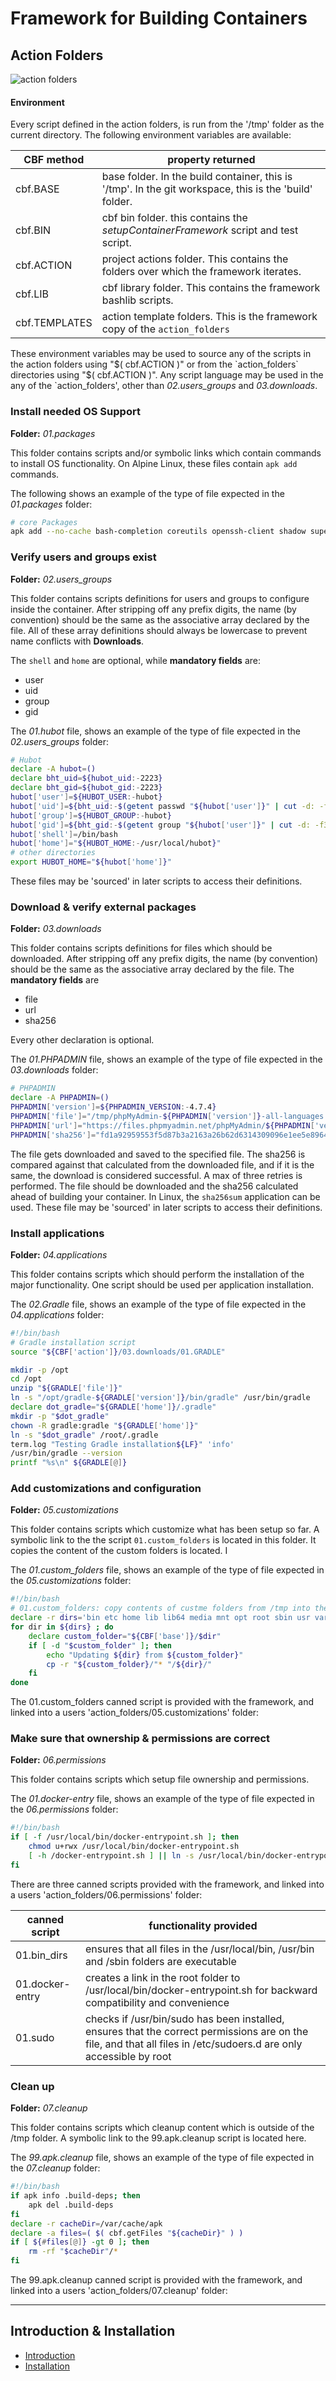 # Framework for Building Containers

## Action Folders

![action folders](./action_folders.png)

#### Environment
Every script defined in the action folders, is run from the '/tmp' folder as the current directory.
The following environment variables are available:

CBF method | property returned
--- | ---
 cbf.BASE | base folder. In the build container, this is '/tmp'. In the git workspace, this is the 'build' folder.
 cbf.BIN | cbf bin folder. this contains the _setupContainerFramework_ script and test script.
 cbf.ACTION | project actions folder. This contains the folders over which the framework iterates.
 cbf.LIB | cbf library folder. This contains the framework bashlib scripts.
 cbf.TEMPLATES | action template folders. This is the framework copy of the `action_folders`

These environment variables may be used to source any of the scripts in the action folders using "$( cbf.ACTION )" or from the `action_folders` directories using "$( cbf.ACTION )".
Any script language may be used in the any of the `action_folders', other than *02.users_groups* and *03.downloads*.

### Install needed OS Support
**Folder:** _01.packages_

This folder contains scripts and/or symbolic links which contain commands to install OS functionality. On Alpine Linux, these files contain `apk add` commands.

The following shows an example of the type of file expected in the _01.packages_ folder:
```bash
# core Packages
apk add --no-cache bash-completion coreutils openssh-client shadow supervisor sudo ttf-dejavu unzip
```


### Verify users and groups exist
**Folder:** _02.users_groups_

This folder contains scripts definitions for users and groups to configure inside the container. After stripping off any prefix digits, the name (by convention) should be the same as the associative array declared by the file. All of these array definitions should always be lowercase to prevent name conflicts with **Downloads**.

The `shell` and `home` are optional, while **mandatory fields** are:
- user
- uid
- group
- gid


The *01.hubot* file, shows an example of the type of file expected in the _02.users_groups_ folder:
```bash
# Hubot
declare -A hubot=()
declare bht_uid=${hubot_uid:-2223}
declare bht_gid=${hubot_gid:-2223}
hubot['user']=${HUBOT_USER:-hubot}
hubot['uid']=${bht_uid:-$(getent passwd "${hubot['user']}" | cut -d: -f3)}
hubot['group']=${HUBOT_GROUP:-hubot}
hubot['gid']=${bht_gid:-$(getent group "${hubot['user']}" | cut -d: -f3)}
hubot['shell']=/bin/bash
hubot['home']="${HUBOT_HOME:-/usr/local/hubot}"
# other directories
export HUBOT_HOME="${hubot['home']}"
```
These files may be 'sourced' in later scripts to access their definitions.


### Download & verify external packages
**Folder:** _03.downloads_

This folder contains scripts definitions for files which should be downloaded. After stripping off any prefix digits, the name (by convention) should be the same as the associative array declared by the file.
The **mandatory fields** are
- file
- url
- sha256

Every other declaration is optional.

The *01.PHPADMIN* file, shows an example of the type of file expected in the _03.downloads_ folder:
```bash
# PHPADMIN
declare -A PHPADMIN=()
PHPADMIN['version']=${PHPADMIN_VERSION:-4.7.4}
PHPADMIN['file']="/tmp/phpMyAdmin-${PHPADMIN['version']}-all-languages.tar.gz"
PHPADMIN['url']="https://files.phpmyadmin.net/phpMyAdmin/${PHPADMIN['version']}/phpMyAdmin-${PHPADMIN['version']}-all-languages.tar.gz"
PHPADMIN['sha256']="fd1a92959553f5d87b3a2163a26b62d6314309096e1ee5e89646050457430fd2"
```
The file gets downloaded and saved to the specified file. The sha256 is compared against that calculated from the downloaded file, and if it is the same, the download is considered successful. A max of three retries is performed. The file should be downloaded and the sha256 calculated ahead of building your container. In Linux, the `sha256sum` application can be used. These file may be 'sourced' in later scripts to access their definitions.


### Install applications
**Folder:** _04.applications_

This folder contains scripts which should perform the installation of the major functionality. One script should be used per application installation.

The *02.Gradle* file, shows an example of the type of file expected in the _04.applications_ folder:
```bash
#!/bin/bash
# Gradle installation script
source "${CBF['action']}/03.downloads/01.GRADLE"

mkdir -p /opt
cd /opt
unzip "${GRADLE['file']}"
ln -s "/opt/gradle-${GRADLE['version']}/bin/gradle" /usr/bin/gradle
declare dot_gradle="${GRADLE['home']}/.gradle"
mkdir -p "$dot_gradle"
chown -R gradle:gradle "${GRADLE['home']}"
ln -s "$dot_gradle" /root/.gradle
term.log "Testing Gradle installation${LF}" 'info'
/usr/bin/gradle --version
printf "%s\n" ${GRADLE[@]}
```

### Add customizations and configuration
**Folder:** _05.customizations_

This folder contains scripts  which customize what has been setup so far. A symbolic link to the the script `01.custom_folders` is located in this folder. It copies the content of the custom folders is located. I

The *01.custom_folders* file, shows an example of the type of file expected in the _05.customizations_ folder:
```bash
#!/bin/bash
# 01.custom_folders: copy contents of custme folders from /tmp into the root of the container
declare -r dirs='bin etc home lib lib64 media mnt opt root sbin usr var www'
for dir in ${dirs} ; do
    declare custom_folder="${CBF['base']}/$dir"
    if [ -d "$custom_folder" ]; then
        echo "Updating ${dir} from ${custom_folder}"
        cp -r "${custom_folder}/"* "/${dir}/"
    fi
done
```
The 01.custom_folders canned script is provided with the framework, and linked into a users 'action_folders/05.customizations' folder:


### Make sure that ownership & permissions are correct
**Folder:** _06.permissions_

This folder contains scripts which setup file ownership and permissions.

The *01.docker-entry* file, shows an example of the type of file expected in the _06.permissions_ folder:
```bash
#!/bin/bash
if [ -f /usr/local/bin/docker-entrypoint.sh ]; then
    chmod u+rwx /usr/local/bin/docker-entrypoint.sh
    [ -h /docker-entrypoint.sh ] || ln -s /usr/local/bin/docker-entrypoint.sh /docker-entrypoint.sh
fi
```
There are three canned scripts provided with the framework, and linked into a users 'action_folders/06.permissions' folder:

canned script | functionality provided
--- | ---
 01.bin_dirs | ensures that all files in the /usr/local/bin, /usr/bin and /sbin folders are executable
 01.docker-entry | creates a link in the root folder to /usr/local/bin/docker-entrypoint.sh for backward compatibility and convenience
 01.sudo | checks if /usr/bin/sudo has been installed, ensures that the correct permissions are on the file, and that all files in /etc/sudoers.d  are only accessible by root


### Clean up
**Folder:** _07.cleanup_

This folder contains scripts which cleanup content which is outside of the /tmp folder. A symbolic link to the 99.apk.cleanup script is located here.

The *99.apk.cleanup* file, shows an example of the type of file expected in the _07.cleanup_ folder:
```bash
#!/bin/bash
if apk info .build-deps; then
    apk del .build-deps
fi
declare -r cacheDir=/var/cache/apk
declare -a files=( $( cbf.getFiles "${cacheDir}" ) )
if [ ${#files[@]} -gt 0 ]; then
    rm -rf "$cacheDir"/*
fi
```
The 99.apk.cleanup canned script is provided with the framework, and linked into a users 'action_folders/07.cleanup' folder:


**************

## Introduction & Installation
- [Introduction](../README.md)
- [Installation](./Installation.md)

